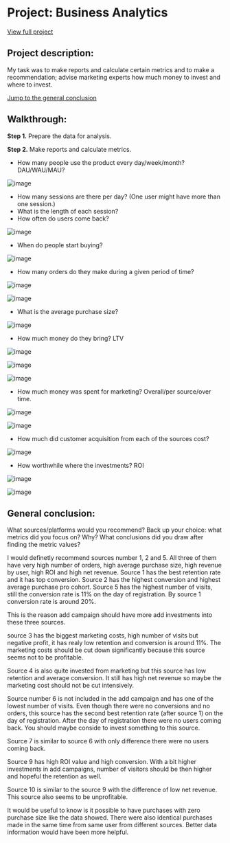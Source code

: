 # Project: Business Analytics

[View full project](https://github.com/tonkalicious/PortfolioPracticum100/blob/59b312216c17336a0139d0886fa0ee7e33d46bff/business_analytics_project/Business%20Analytics%20Project%20.ipynb)

## Project description:

My task was to make reports and calculate certain metrics and to make a recommendation;
advise marketing experts how much money to invest and where to invest.

[Jump to the general conclusion](#general)

## Walkthrough:

**Step 1.** Prepare the data for analysis.

**Step 2.** Make reports and calculate metrics.

  - How many people use the product every day/week/month? DAU/WAU/MAU?
  
 ![image](https://user-images.githubusercontent.com/81360033/147467668-ade4e5ab-af8f-40a5-85a2-3166e6a7582a.png)

  - How many sessions are there per day? (One user might have more than one session.)
  - What is the length of each session?
  - How often do users come back?
  
  ![image](https://user-images.githubusercontent.com/81360033/147468170-195d7d88-e02e-4cca-9f04-4a181f8ae427.png)

  - When do people start buying?
 
 ![image](https://user-images.githubusercontent.com/81360033/147468223-6285e3dc-a240-413f-b49d-86e655658750.png)

  - How many orders do they make during a given period of time?
  
  ![image](https://user-images.githubusercontent.com/81360033/147468265-2b426e63-80c0-428e-a6f5-2969d3d56049.png)
  
  ![image](https://user-images.githubusercontent.com/81360033/147468288-d492733b-a633-421b-805d-551109293ef9.png)

  - What is the average purchase size?
  
 ![image](https://user-images.githubusercontent.com/81360033/147468327-b400c614-5ed1-429d-9607-0f6fae01ebf9.png)

  - How much money do they bring? LTV
  
![image](https://user-images.githubusercontent.com/81360033/147468379-595dfe50-e6b5-46c4-b067-66b1f4ff7587.png)
 
![image](https://user-images.githubusercontent.com/81360033/147468398-eccbba4c-8b97-4149-b07d-bedbdadb595f.png)

![image](https://user-images.githubusercontent.com/81360033/147468424-5f38af3a-1ad2-4e9c-8832-b26371628579.png)

  - How much money was spent for marketing? Overall/per source/over time.
  
![image](https://user-images.githubusercontent.com/81360033/147468490-ed45b73c-cdb3-4df8-b4bb-ff3e2e01a3b3.png)

![image](https://user-images.githubusercontent.com/81360033/147468526-0e8e4a67-831e-4900-b5c1-2b589b439bd1.png)

  - How much did customer acquisition from each of the sources cost?
 
![image](https://user-images.githubusercontent.com/81360033/147468563-ca7915cc-876a-4e95-8ec6-d5bbdc27d598.png)

  - How worthwhile where the investments? ROI
  
![image](https://user-images.githubusercontent.com/81360033/147468606-dca85b62-1744-40a1-964f-c0589c02d2ae.png)
 
![image](https://user-images.githubusercontent.com/81360033/147468623-4085ef9e-5625-4765-8630-36e00a0dc3bf.png)
  
## General conclusion:
<a id="general"></a>

What sources/platforms would you recommend? Back up your choice: what metrics did you focus on? Why? What conclusions did you draw after finding the metric values?

I would definetly recommend sources number 1, 2 and 5. All three of them have very high number of orders, high average purchase size, high revenue by user, high ROI and high net revenue. Source 1 has the best retention rate and it has top conversion. Source 2 has the highest conversion and highest average purchase pro cohort. Source 5 has the highest number of visits, still the conversion rate is 11% on the day of registration. By source 1 conversion rate is around 20%.

This is the reason add campaign should have more add investments into these three sources.

source 3 has the biggest marketing costs, high number of visits but negative profit, it has realy low retention and conversion is around 11%. The marketing costs should be cut down significantly because this source seems not to be profitable.

Source 4 is also quite invested from marketing but this source has low retention and average conversion. It still has high net revenue so maybe the marketing cost should not be cut intensively.

Source number 6 is not included in the add campaign and has one of the lowest number of visits. Even though there were no conversions and no orders, this source has the second best retention rate (after source 1) on the day of registration. After the day of registration there were no users coming back. You should maybe conside to invest something to this source.

Source 7 is similar to source 6 with only difference there were no users coming back.

Source 9 has high ROI value and high conversion. With a bit higher investments in add campaigns, number of visitors should be then higher and hopeful the retention as well.

Source 10 is similar to the source 9 with the difference of low net revenue. This source also seems to be unprofitable.

It would be useful to know is it possible to have purchases with zero purchase size like the data showed. There were also identical purchases made in the same time from same user from different sources. Better data information would have been more helpful.

  
  
  
  
  




